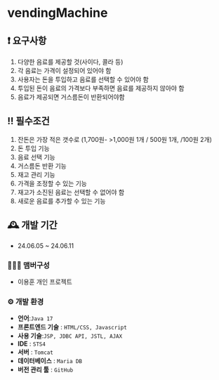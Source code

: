 
# vendingMachine

## ❗ 요구사항
1. 다양한 음료를 제공할 것(사이다, 콜라 등)
2. 각 음료는 가격이 설정되어 있어야 함
3. 사용자는 돈을 투입하고 음료를 선택할 수 있어야 함
4. 투입된 돈이 음료의 가격보다 부족하면 음료를 제공하지 않아야 함
5. 음료가 제공되면 거스름돈이 반환되어야함
## ‼️ 필수조건
1. 잔돈은 가장 적은 갯수로 (1,700원- >1,000원 1개 / 500원 1개, /100원 2개)
2. 돈 투입 기능
3. 음료 선택 기능
4. 거스름돈 반환 기능
5. 재고 관리 기능
6. 가격을 조정할 수 있는 기능
7. 재고가 소진된 음료는 선택할 수 없어야 함
8. 새로운 음료를 추가할 수 있는 기능

## 🕰️ 개발 기간

-   24.06.05 ~ 24.06.11

### 🧑‍🤝‍🧑 맴버구성
-   이용훈 개인 프로젝트
### ⚙️ 개발 환경

-   **언어**:`Java 17`
-   **프론트엔드 기술** : `HTML/CSS, Javascript`
- **사용 기술**:`JSP, JDBC API, JSTL, AJAX`
-   **IDE**  :  `STS4`
-   **서버**  :  `Tomcat`
-   **데이터베이스**  :  `Maria DB`
-  **버전 관리 툴**  :  `GitHub`
